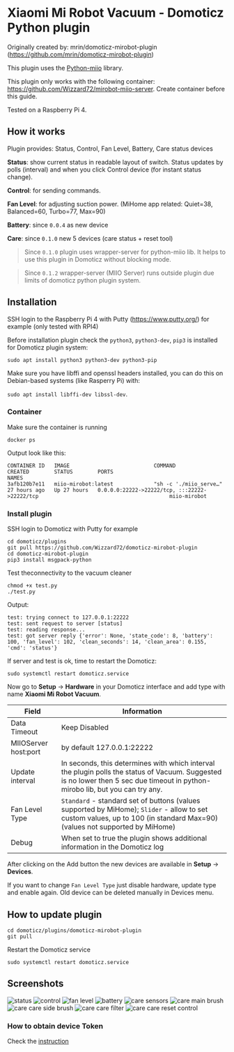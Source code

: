 
# Xiaomi Mi Robot Vacuum - Domoticz Python plugin

Originally created by: mrin/domoticz-mirobot-plugin (https://github.com/mrin/domoticz-mirobot-plugin)

This plugin uses the [Python-miio](https://github.com/rytilahti/python-miio) library.

This plugin only works with the following container: https://github.com/Wizzard72/mirobot-miio-server. Create container before this guide.

Tested on a Raspberry Pi 4.


## How it works

Plugin provides: Status, Control, Fan Level, Battery, Care status devices

**Status**: show current status in readable layout of switch. Status updates by polls 
(interval) and when you click Control device (for instant status change).

**Control**: for sending commands.

**Fan Level**: for adjusting suction power. (MiHome app related: Quiet=38, Balanced=60, Turbo=77, Max=90)

**Battery**: since ```0.0.4``` as new device

**Care**: since ```0.1.0``` new 5 devices (care status + reset tool)

>Since ```0.1.0``` plugin uses wrapper-server for python-miio lib. It helps to use this plugin in Domoticz without blocking mode.

>Since ```0.1.2``` wrapper-server (MIIO Server) runs outside plugin due limits of domoticz python plugin system.

## Installation

SSH login to the Raspberry Pi 4 with Putty (https://www.putty.org/) for example (only tested with RPI4)

Before installation plugin check the `python3`, `python3-dev`, `pip3` is installed for Domoticz plugin system:

```sudo apt install python3 python3-dev python3-pip```

Make sure you have libffi and openssl headers installed, you can do this on Debian-based systems (like Rasperry Pi) with:

```sudo apt install libffi-dev libssl-dev```.

### Container
  
  Make sure the container is running
  
  ```docker ps```
  
  Output look like this:
  
  ```
CONTAINER ID   IMAGE                           COMMAND                  CREATED        STATUS        PORTS                                                                                  NAMES
3afb120b7e11   miio-mirobot:latest             "sh -c './miio_serve…"   27 hours ago   Up 27 hours   0.0.0.0:22222->22222/tcp, :::22222->22222/tcp                                          miio-mirobot
```
### Install plugin

  SSH login to Domoticz with Putty for example
  
  ```
  cd domoticz/plugins
  git pull https://github.com/Wizzard72/domoticz-mirobot-plugin
  cd domoticz-mirobot-plugin 
  pip3 install msgpack-python
  ```
  
  Test theconnectivity to the vacuum cleaner
  ```
  chmod +x test.py
  ./test.py
  ```
  
  Output:
  ```
  test: trying connect to 127.0.0.1:22222
  test: sent request to server [status]
  test: reading response...
  test: got server reply {'error': None, 'state_code': 8, 'battery': 100, 'fan_level': 102, 'clean_seconds': 14, 'clean_area': 0.155, 'cmd': 'status'}
  ```

  If server and test is ok, time to restart the Domoticz:
  ```
  sudo systemctl restart domoticz.service
  ```

Now go to **Setup** -> **Hardware** in your Domoticz interface and add type with name **Xiaomi Mi Robot Vacuum**.

| Field | Information|
| ----- | ---------- |
| Data Timeout | Keep Disabled |
| MIIOServer host:port | by default 127.0.0.1:22222 |
| Update interval | In seconds, this determines with which interval the plugin polls the status of Vacuum. Suggested is no lower then 5 sec due timeout in python-mirobo lib, but you can try any.  |
| Fan Level Type | ```Standard``` - standard set of buttons (values supported by MiHome); ```Slider``` - allow to set custom values, up to 100 (in standard Max=90) (values not supported by MiHome) |
| Debug | When set to true the plugin shows additional information in the Domoticz log |

After clicking on the Add button the new devices are available in **Setup** -> **Devices**.

If you want to change ```Fan Level Type``` just disable hardware, update type and enable again. Old device can be deleted manually in Devices menu.

## How to update plugin

```
cd domoticz/plugins/domoticz-mirobot-plugin
git pull
```

Restart the Domoticz service
```
sudo systemctl restart domoticz.service
```

## Screenshots

![status](https://github.com/Wizzard72/domoticz-mirobot-plugin/blob/master/image/RoborockStatus.png)
![control](https://github.com/Wizzard72/domoticz-mirobot-plugin/blob/master/image/RoborockControl.png)
![fan level](https://github.com/Wizzard72/domoticz-mirobot-plugin/blob/master/image/RoborockFanLevel.png)
![battery](https://github.com/Wizzard72/domoticz-mirobot-plugin/blob/master/image/RoborockBattery.png)
![care sensors](https://github.com/Wizzard72/domoticz-mirobot-plugin/blob/master/image/RoborockCareSensors.png)
![care main brush](https://github.com/Wizzard72/domoticz-mirobot-plugin/blob/master/image/RoborockCareMainBrush.png)
![care care side brush](https://github.com/Wizzard72/domoticz-mirobot-plugin/blob/master/image/RoborockCareSideBrush.png)
![care care filter](https://github.com/Wizzard72/domoticz-mirobot-plugin/blob/master/image/RoborockCareFilter.png)
![care care reset control](https://github.com/Wizzard72/domoticz-mirobot-plugin/blob/master/image/RoboRockCareResetControl.png?raw=true)

### How to obtain device Token

Check the [instruction](https://github.com/PiotrMachowski/Xiaomi-cloud-tokens-extractor)
